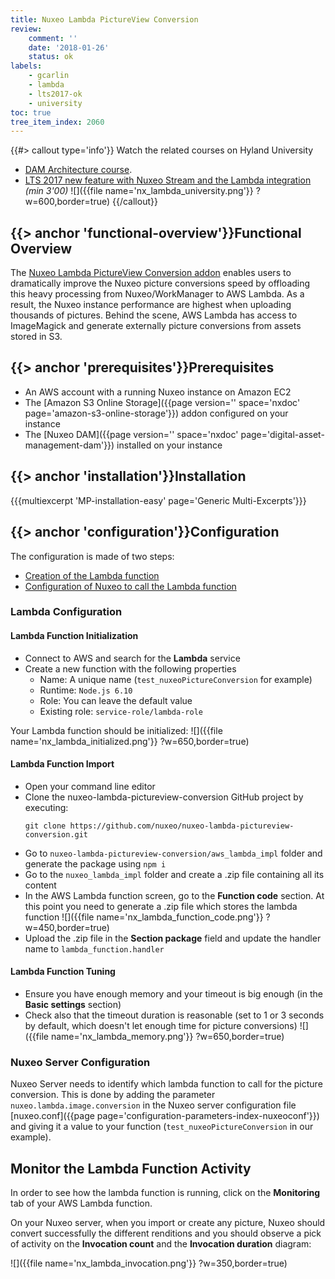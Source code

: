 ```yaml
---
title: Nuxeo Lambda PictureView Conversion
review:
    comment: ''
    date: '2018-01-26'
    status: ok
labels:
    - gcarlin
    - lambda
    - lts2017-ok
    - university
toc: true
tree_item_index: 2060
---
```


{{#> callout type='info'}}
Watch the related courses on Hyland University
- [DAM Architecture course](https://university.hyland.com/courses/e4033).
- [LTS 2017 new feature with Nuxeo Stream and the Lambda integration](https://university.hyland.com/courses/e4073) *(min 3'00)*
![]({{file name='nx_lambda_university.png'}} ?w=600,border=true)
{{/callout}}

## {{> anchor 'functional-overview'}}Functional Overview

The [Nuxeo Lambda PictureView Conversion addon](https://connect.nuxeo.com/nuxeo/site/marketplace/package/nuxeo-lambda-marketplace-package) enables users to dramatically improve the Nuxeo picture conversions speed by offloading this heavy processing from Nuxeo/WorkManager to AWS Lambda. As a result, the Nuxeo instance performance are highest when uploading thousands of pictures. Behind the scene, AWS Lambda has access to ImageMagick and generate externally picture conversions from assets stored in S3.

## {{> anchor 'prerequisites'}}Prerequisites

- An AWS account with a running Nuxeo instance on Amazon EC2
- The [Amazon S3 Online Storage]({{page version='' space='nxdoc' page='amazon-s3-online-storage'}}) addon configured on your instance
- The [Nuxeo DAM]({{page version='' space='nxdoc' page='digital-asset-management-dam'}}) installed on your instance

## {{> anchor 'installation'}}Installation

{{{multiexcerpt 'MP-installation-easy' page='Generic Multi-Excerpts'}}}

## {{> anchor 'configuration'}}Configuration

The configuration is made of two steps:
- [Creation of the Lambda function](#lambda-configuration)
- [Configuration of Nuxeo to call the Lambda function](#nuxeo-server-configuration)

### Lambda Configuration

#### Lambda Function Initialization

- Connect to AWS and search for the **Lambda** service
- Create a new function with the following properties
  - Name: A unique name (`test_nuxeoPictureConversion` for example)
  - Runtime: `Node.js 6.10`
  - Role: You can leave the default value
  - Existing role: `service-role/lambda-role`

Your Lambda function should be initialized:
![]({{file name='nx_lambda_initialized.png'}} ?w=650,border=true)

#### Lambda Function Import

- Open your command line editor
- Clone the nuxeo-lambda-pictureview-conversion GitHub project by executing:
  ```
  git clone https://github.com/nuxeo/nuxeo-lambda-pictureview-conversion.git
  ```
- Go to `nuxeo-lambda-pictureview-conversion/aws_lambda_impl` folder and generate the package using `npm i`
- Go to the `nuxeo_lambda_impl` folder and create a .zip file containing all its content
- In the AWS Lambda function screen, go to the **Function code** section. At this point you need to generate a .zip file which stores the lambda function
![]({{file name='nx_lambda_function_code.png'}} ?w=450,border=true)
- Upload the .zip file in the **Section package** field and update the handler name to `lambda_function.handler`

#### Lambda Function Tuning

- Ensure you have enough memory and your timeout is big enough (in the **Basic settings** section)
- Check also that the timeout duration is reasonable (set to 1 or 3 seconds by default, which doesn't let enough time for picture conversions)
![]({{file name='nx_lambda_memory.png'}} ?w=650,border=true)


### Nuxeo Server Configuration

Nuxeo Server needs to identify which lambda function to call for the picture conversion. This is done by adding the parameter `nuxeo.lambda.image.conversion` in the Nuxeo server configuration file [nuxeo.conf]({{page page='configuration-parameters-index-nuxeoconf'}}) and giving it a value to your function (`test_nuxeoPictureConversion` in our example).

## Monitor the Lambda Function Activity

In order to see how the lambda function is running, click on the **Monitoring** tab of your AWS Lambda function.

On your Nuxeo server, when you import or create any picture, Nuxeo should convert successfully the different renditions and you should observe a pick of activity on the **Invocation count** and the **Invocation duration** diagram:

![]({{file name='nx_lambda_invocation.png'}} ?w=350,border=true)
